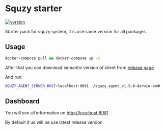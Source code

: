 # Squzy starter

[![version](https://img.shields.io/github/v/release/squzy/starter.svg)](https://github.com/squzy/starter)

Starter pack for squzy system, it is use same version for all packages

##  Usage

```sh
docker-compose pull && docker-compose up -d
```

After that you can download semantic version of client from [release page](https://github.com/squzy/squzy/releases)

And run:
```sh
SQUZY_AGENT_SERVER_HOST=localhost:9091 ./squzy_agent_v1.9.0-darwin-amd64
```

## Dashboard

You will see all information on [http://localhost:8081](http://localhost:8081)

By default it us will be use latest release version
